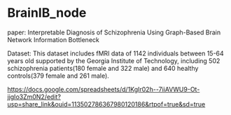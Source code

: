 # BrainIB_node
paper: Interpretable Diagnosis of Schizophrenia Using Graph-Based Brain Network Information Bottleneck

Dataset:
This dataset includes fMRI data of 1142 individuals between 15-64 years old supported by the Georgia Institute of Technology, including 502 schizophrenia patients(180 female and 322 male) and 640 healthy controls(379 female and 261 male). 

https://docs.google.com/spreadsheets/d/1KgIr02h--7iiAVWU9-Ot-jjgIo3Zm0N2/edit?usp=share_link&ouid=113502786367980120186&rtpof=true&sd=true

